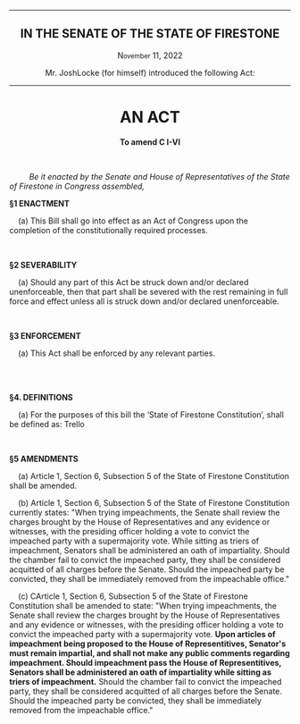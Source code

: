 <div align="center">

---

<h2><b>IN THE SENATE OF THE STATE OF FIRESTONE</b></h2>

<p>N<small>ovember</small> 11, 2022</p>

Mr. JoshLocke (for himself) introduced the following Act:

---

<h1><b>AN ACT</b></h1>

**To amend C I-VI**

</div>

<br/>

&nbsp;&nbsp;&nbsp;&nbsp;&nbsp;&nbsp;&nbsp;&nbsp; _Be it enacted by the Senate and House of Representatives of the State of Firestone in Congress assembled,_

**§1 ENACTMENT**

&nbsp;&nbsp;&nbsp; (a) This Bill shall go into effect as an Act of Congress upon the completion of the constitutionally required processes.

<br/>

**§2 SEVERABILITY**

&nbsp;&nbsp;&nbsp; (a) Should any part of this Act be struck down and/or declared unenforceable, then that part shall be severed with the rest remaining in full force and effect unless all is struck down and/or declared unenforceable.

<br/>

**§3 ENFORCEMENT**

&nbsp;&nbsp;&nbsp; (a) This Act shall be enforced by any relevant parties.


<br/>

<br/>

**§4. DEFINITIONS**

&nbsp;&nbsp;&nbsp; (a) For the purposes of this bill the ‘State of Firestone Constitution’, shall be defined as: Trello


<br/>

**§5 AMENDMENTS**

&nbsp;&nbsp;&nbsp; (a) Article 1, Section 6, Subsection 5 of the State of Firestone Constitution shall be amended.   

&nbsp;&nbsp;&nbsp; (b) Article 1, Section 6, Subsection 5 of the State of Firestone Constitution currently states: "When trying impeachments, the Senate shall review the charges brought by the House of Representatives and any evidence or witnesses, with the presiding officer holding a vote to convict the impeached party with a supermajority vote. While sitting as triers of impeachment, Senators shall be administered an oath of impartiality. Should the chamber fail to convict the impeached party, they shall be considered acquitted of all charges before the Senate. Should the impeached party be convicted, they shall be immediately removed from the impeachable office."

&nbsp;&nbsp;&nbsp; (c) CArticle 1, Section 6, Subsection 5 of the State of Firestone Constitution shall be amended to state: "When trying impeachments, the Senate shall review the charges brought by the House of Representatives and any evidence or witnesses, with the presiding officer holding a vote to convict the impeached party with a supermajority vote. **Upon articles of impeachment being proposed to the House of Representitives, Senator's must remain impartial, and shall not make any public comments regarding impeachment. Should impeachment pass the House of Representitives, Senators shall be administered an oath of impartiality while sitting as triers of impeachment.** Should the chamber fail to convict the impeached party, they shall be considered acquitted of all charges before the Senate. Should the impeached party be convicted, they shall be immediately removed from the impeachable office."

